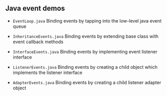 ## Java event demos

* `EventLoop.java` Binding events by tapping into the low-level java event queue	

* `InheritanceEvents.java` Binding events by extending base class with  event callback methods

* `InterfaceEvents.java` Binding events by implementing event listener interface

* `ListenerEvents.java` Binding events by creating a child object which implements the listener interface

* `AdapterEvents.java` Binding events by creating a child listener adapter object

			    	  